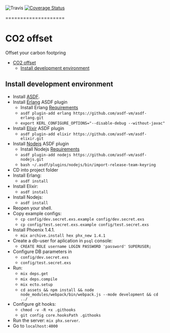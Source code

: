 ![Travis](https://travis-ci.com/markevich/co2_offset.svg?branch=master)
[![Coverage Status](https://coveralls.io/repos/github/markevich/co2_offset/badge.svg?branch=master)](https://coveralls.io/github/markevich/co2_offset?branch=master)

====================
# CO2 offset

Offset your carbon footpring

- [CO2 offset](#co2-offset)
  - [Install development environment](#install-development-environment)


## Install development environment
- Install [ASDF](https://github.com/asdf-vm/asdf).
- Install [Erlang](https://github.com/asdf-vm/asdf-erlang) ASDF plugin
  - Install Erlang [Requirements](https://github.com/asdf-vm/asdf-erlang#before-asdf-install)
  - `asdf plugin-add erlang https://github.com/asdf-vm/asdf-erlang.git`
  - `export KERL_CONFIGURE_OPTIONS="--disable-debug --without-javac"`
- Install [Elixir](https://github.com/asdf-vm/asdf-elixir) ASDF plugin
  - `asdf plugin-add elixir https://github.com/asdf-vm/asdf-elixir.git`
- Install [Nodejs](https://github.com/asdf-vm/asdf-nodejs) ASDF plugin
  - Install Nodejs [Requirements](https://github.com/asdf-vm/asdf-nodejs#requirements)
  - `asdf plugin-add nodejs https://github.com/asdf-vm/asdf-nodejs.git`
  - `bash ~/.asdf/plugins/nodejs/bin/import-release-team-keyring`
- CD into project folder
- Install Erlang:
  - `asdf install`
- Install Elixir:
  - `asdf install`
- Install Nodejs:
  - `asdf install`
- Reopen your shell.
- Copy example configs:
  - `cp config/dev.secret.exs.example config/dev.secret.exs`
  - `cp config/test.secret.exs.example config/test.secret.exs`
- Install Phoenix 1.4.1.
  - `mix archive.install hex phx_new 1.4.1`
- Create a db-user for aplication in `psql` console:
  - `CREATE ROLE username LOGIN PASSWORD 'password' SUPERUSER;`
- Configure DB parameters in
  -  `config/dev.secret.exs`
  -  `config/test.secret.exs`
- Run:
  - `mix deps.get`
  - `mix deps.compile`
  - `mix ecto.setup`
  - `cd assets && npm install && node node_modules/webpack/bin/webpack.js --mode development && cd ../`
- Configure git hooks:
  - `chmod -v -R +x .githooks`
  - `git config core.hooksPath .githooks`
- Run the server: `mix phx.server`.
- Go to `localhost:4000`
